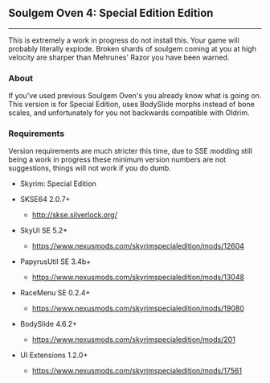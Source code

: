 ## Soulgem Oven 4: Special Edition Edition
--------

This is extremely a work in progress do not install this. Your game will probably literally explode. Broken shards of soulgem coming at you at high velocity are sharper than Mehrunes' Razor you have been warned.

### About

If you've used previous Soulgem Oven's you already know what is going on. This version is for Special Edition, uses BodySlide morphs instead of bone scales, and unfortunately for you not backwards compatible with Oldrim.

### Requirements

Version requirements are much stricter this time, due to SSE modding still being a work in progress these minimum version numbers are not suggestions, things will not work if you do dumb.

* Skyrim: Special Edition

* SKSE64 2.0.7+
    * http://skse.silverlock.org/

* SkyUI SE 5.2+
    * https://www.nexusmods.com/skyrimspecialedition/mods/12604

* PapyrusUtil SE 3.4b+
    * https://www.nexusmods.com/skyrimspecialedition/mods/13048

* RaceMenu SE 0.2.4+
    * https://www.nexusmods.com/skyrimspecialedition/mods/19080

* BodySlide 4.6.2+
    * https://www.nexusmods.com/skyrimspecialedition/mods/201

* UI Extensions 1.2.0+
	* https://www.nexusmods.com/skyrimspecialedition/mods/17561
